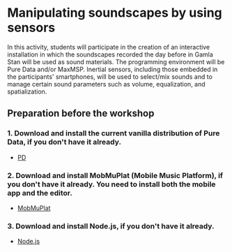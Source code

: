# Manipulating soundscapes by using sensors
In this activity, students will participate in the creation of an interactive installation in which
the soundscapes recorded the day before in Gamla Stan will be used as sound materials.
The programming environment will be Pure Data and/or MaxMSP.
Inertial sensors, including those embedded in the participants' smartphones, will be used to
select/mix sounds and to manage certain sound parameters such as volume, equalization,
and spatialization.

## Preparation before the workshop
### 1. Download and install the current vanilla distribution of Pure Data, if you don't have it already.
- [PD](http://msp.ucsd.edu/software.html)

### 2. Download and install MobMuPlat (Mobile Music Platform), if you don't have it already. You need to install both the mobile app and the editor.
- [MobMuPlat](https://danieliglesia.com/mobmuplat/)

### 3. Download and install Node.js, if you don't have it already.
- [Node.js](https://nodejs.org/en/download)
